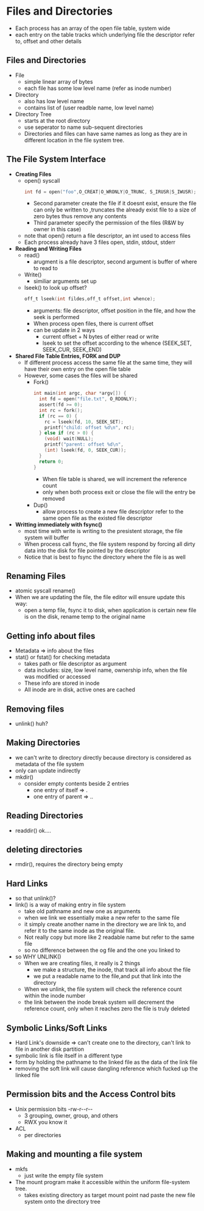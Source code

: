 # Files and Directories
- Each process has an array of the open file table, system wide
- each entry on the table tracks which underlying file the descriptor refer to, offset and other details 
## Files and Directories
- File
  - simple linear array of bytes
  - each file has some low level name (refer as inode number)
- Directory
  - also has low level name
  - contains list of (user readble name, low level name)
- Directory Tree
  - starts at the root directory
  - use seperator to name sub-sequent directories
  - Directories and files can have same names as long as they are in different location in the file system tree.

## The File System Interface
- **Creating Files**
  - open() syscall
    ```C
    int fd = open("foo",O_CREAT|O_WRONLY|O_TRUNC, S_IRUSR|S_IWUSR);
    ```
    - Second parameter create the file if it doesnt exist, ensure the file can only be written to ,truncates the already exist file to a size of zero bytes thus remove any contents
    - Third parameter specify the permission of the files (R&W by owner in this case)
  - note that open() return a file descriptor, an int used to access files
  - Each process already have 3 files open, stdin, stdout, stderr
- **Reading and Writing Files**
  - read()
    - arugment is a file descriptor, second argument is buffer of where to read to
  - Write()
    - similiar arguments set up
  - lseek() to look up offset?
    ```C
    off_t lseek(int fildes,off_t offset,int whence);
    ```
    - arguments: file descriptor, offset position in the file, and how the seek is performed
    - When process open files, there is current offset
    - can be update in 2 ways
      - current offset + N bytes of either read or write
      - lseek to set the offset according to the whence (SEEK_SET, SEEK_CUR, SEEK_END)
- **Shared File Table Entries, FORK and DUP**
  - If different process access the same file at the same time, they will have their own entry on the open file table
  - However, some cases the files will be shared
    - Fork() 
      ```C
      int main(int argc, char *argv[]) {
        int fd = open("file.txt", O_RDONLY);
        assert(fd >= 0);
        int rc = fork();
        if (rc == 0) {
          rc = lseek(fd, 10, SEEK_SET);
          printf("child: offset %d\n", rc);
        } else if (rc > 0) {
          (void) wait(NULL);
          printf("parent: offset %d\n",
          (int) lseek(fd, 0, SEEK_CUR));
        }
        return 0;
      } 
      ```
      - When file table is shared, we will increment the reference count
      - only when both process exit or close the file will the entry be removed
    - Dup()
      - allow process to create a new file descriptor refer to the same open file as the existed file descriptor
- **Writting immediately with fsync()**
  - most time with write is writing to the presistent storage, the file system will buffer
  - When process call fsync, the file system respond by forcing all dirty data into the disk for file pointed by the descriptor 
  - Notice that is best to fsync the directory where the file is as well

## Renaming Files
- atomic syscall rename()
- When we are updating the file, the file editor will ensure update this way:
  - open a temp file, fsync it to disk, when application is certain new file is on the disk, rename temp to the original name

## Getting info about files
- Metadata => info about the files
- stat() or fstat() for checking metadata
  - takes path or file descriptor as argument
  - data includes: size, low level name, ownership info, when the file was modified or accessed
  - These info are stored in inode
  - All inode are in disk, active ones are cached

## Removing files
- unlink() huh?

## Making Directories
- we can't write to directory directly because directory is considered as metadata of the file system
- only can update indirectly
- mkdir()
  - consider empty contents beside 2 entries
    - one entry of itself => .
    - one entry of parent => ..
## Reading Directories
- readdir() ok....

## deleting directories
- rmdir(), requires the directory being empty

## Hard Links
- so that unlink()?
- link() is a way of making entry in file system
  - take old pathname and new one as arguments
  - when we link we essentially make a new refer to the same file 
  - it simply create another name in the directory we are link to, and refer it to the same inode as the original file.
  - Not really copy but more like 2 readable name but refer to the same file 
  - so no difference between the og file and the one you linked to
- so WHY UNLINK()
  - When we are creating files, it really is 2 things
    - we make a structure, the inode, that track all info about the file
    - we put a readable name to the file,and put that link into the directory
  - When we unlink, the file system will check the reference count within the inode number
  - the link between the inode break system will decrement the reference count, only when it reaches zero the file is truly deleted

## Symbolic Links/Soft Links
- Hard Link's downside => can't create one to the directory, can't link to file in another disk partition
- symbolic link is file itself in a different type 
- form by holding the pathname to the linked file as the data of the link file 
- removing the soft link will cause dangling reference which fucked up the linked file

## Permission bits and the Access Control bits
- Unix permission bits -rw-r--r--
  - 3 grouping, owner, group, and others
  - RWX you know it
- ACL 
  - per directories

## Making and mounting a file system
- mkfs
  - just write the empty file system
- The mount program make it accessible within the uniform file-system tree.
  - takes existing directory as target mount point nad paste the new file system onto the directory tree